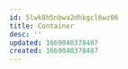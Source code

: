 ```yaml
---
id: 5lwk8h5nbwa2dhkgcl6wz06
title: Container
desc: ''
updated: 1669040378487
created: 1669040378487
---
```

